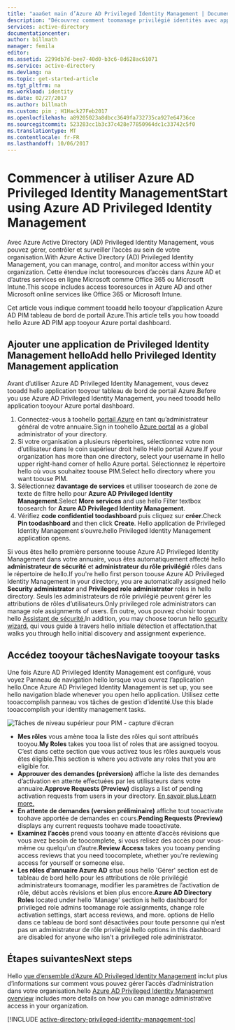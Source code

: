 ```yaml
---
title: "aaaGet main d’Azure AD Privileged Identity Management | Documents Microsoft"
description: "Découvrez comment toomanage privilégié identités avec application d’Azure Active Directory Privileged Identity Management hello dans le portail Azure."
services: active-directory
documentationcenter: 
author: billmath
manager: femila
editor: 
ms.assetid: 2299db7d-bee7-40d0-b3c6-8d628ac61071
ms.service: active-directory
ms.devlang: na
ms.topic: get-started-article
ms.tgt_pltfrm: na
ms.workload: identity
ms.date: 02/27/2017
ms.author: billmath
ms.custom: pim ; H1Hack27Feb2017
ms.openlocfilehash: a89205023a8dbcc3649fa732735ca927e64736ce
ms.sourcegitcommit: 523283cc1b3c37c428e77850964dc1c33742c5f0
ms.translationtype: MT
ms.contentlocale: fr-FR
ms.lasthandoff: 10/06/2017
---
```

# <a name="start-using-azure-ad-privileged-identity-management"></a><span data-ttu-id="e2859-103">Commencer à utiliser Azure AD Privileged Identity Management</span><span class="sxs-lookup"><span data-stu-id="e2859-103">Start using Azure AD Privileged Identity Management</span></span>
<span data-ttu-id="e2859-104">Avec Azure Active Directory (AD) Privileged Identity Management, vous pouvez gérer, contrôler et surveiller l’accès au sein de votre organisation.</span><span class="sxs-lookup"><span data-stu-id="e2859-104">With Azure Active Directory (AD) Privileged Identity Management, you can manage, control, and monitor access within your organization.</span></span> <span data-ttu-id="e2859-105">Cette étendue inclut tooresources d’accès dans Azure AD et d’autres services en ligne Microsoft comme Office 365 ou Microsoft Intune.</span><span class="sxs-lookup"><span data-stu-id="e2859-105">This scope includes access tooresources in Azure AD and other Microsoft online services like Office 365 or Microsoft Intune.</span></span>

<span data-ttu-id="e2859-106">Cet article vous indique comment tooadd hello tooyour d’application Azure AD PIM tableau de bord de portail Azure.</span><span class="sxs-lookup"><span data-stu-id="e2859-106">This article tells you how tooadd hello Azure AD PIM app tooyour Azure portal dashboard.</span></span>

## <a name="add-hello-privileged-identity-management-application"></a><span data-ttu-id="e2859-107">Ajouter une application de Privileged Identity Management hello</span><span class="sxs-lookup"><span data-stu-id="e2859-107">Add hello Privileged Identity Management application</span></span>
<span data-ttu-id="e2859-108">Avant d’utiliser Azure AD Privileged Identity Management, vous devez tooadd hello application tooyour tableau de bord de portail Azure.</span><span class="sxs-lookup"><span data-stu-id="e2859-108">Before you use Azure AD Privileged Identity Management, you need tooadd hello application tooyour Azure portal dashboard.</span></span>

1. <span data-ttu-id="e2859-109">Connectez-vous à toohello [portail Azure](https://portal.azure.com/) en tant qu’administrateur général de votre annuaire.</span><span class="sxs-lookup"><span data-stu-id="e2859-109">Sign in toohello [Azure portal](https://portal.azure.com/) as a global administrator of your directory.</span></span>
2. <span data-ttu-id="e2859-110">Si votre organisation a plusieurs répertoires, sélectionnez votre nom d’utilisateur dans le coin supérieur droit hello Hello portail Azure.</span><span class="sxs-lookup"><span data-stu-id="e2859-110">If your organization has more than one directory, select your username in hello upper right-hand corner of hello Azure portal.</span></span> <span data-ttu-id="e2859-111">Sélectionnez le répertoire hello où vous souhaitez toouse PIM.</span><span class="sxs-lookup"><span data-stu-id="e2859-111">Select hello directory where you want toouse PIM.</span></span>
3. <span data-ttu-id="e2859-112">Sélectionnez **davantage de services** et utiliser toosearch de zone de texte de filtre hello pour **Azure AD Privileged Identity Management**.</span><span class="sxs-lookup"><span data-stu-id="e2859-112">Select **More services** and use hello Filter textbox toosearch for **Azure AD Privileged Identity Management**.</span></span>
4. <span data-ttu-id="e2859-113">Vérifiez **code confidentiel toodashboard** puis cliquez sur **créer**.</span><span class="sxs-lookup"><span data-stu-id="e2859-113">Check **Pin toodashboard** and then click **Create**.</span></span> <span data-ttu-id="e2859-114">Hello application de Privileged Identity Management s’ouvre.</span><span class="sxs-lookup"><span data-stu-id="e2859-114">hello Privileged Identity Management application opens.</span></span>

<span data-ttu-id="e2859-115">Si vous êtes hello première personne toouse Azure AD Privileged Identity Management dans votre annuaire, vous êtes automatiquement affecté hello **administrateur de sécurité** et **administrateur du rôle privilégié** rôles dans le répertoire de hello.</span><span class="sxs-lookup"><span data-stu-id="e2859-115">If you're hello first person toouse Azure AD Privileged Identity Management in your directory, you are automatically assigned hello **Security administrator** and **Privileged role administrator** roles in hello directory.</span></span> <span data-ttu-id="e2859-116">Seuls les administrateurs de rôle privilégié peuvent gérer les attributions de rôles d’utilisateurs.</span><span class="sxs-lookup"><span data-stu-id="e2859-116">Only privileged role administrators can manage role assignments of users.</span></span> <span data-ttu-id="e2859-117">En outre, vous pouvez choisir toorun hello [Assistant de sécurité.](active-directory-privileged-identity-management-security-wizard.md)</span><span class="sxs-lookup"><span data-stu-id="e2859-117">In addition, you may choose toorun hello [security wizard.](active-directory-privileged-identity-management-security-wizard.md)</span></span> <span data-ttu-id="e2859-118">qui vous guide à travers hello initiale détection et affectation.</span><span class="sxs-lookup"><span data-stu-id="e2859-118">that walks you through hello initial discovery and assignment experience.</span></span>

## <a name="navigate-tooyour-tasks"></a><span data-ttu-id="e2859-119">Accédez tooyour tâches</span><span class="sxs-lookup"><span data-stu-id="e2859-119">Navigate tooyour tasks</span></span>
<span data-ttu-id="e2859-120">Une fois Azure AD Privileged Identity Management est configuré, vous voyez Panneau de navigation hello lorsque vous ouvrez l’application hello.</span><span class="sxs-lookup"><span data-stu-id="e2859-120">Once Azure AD Privileged Identity Management is set up, you see hello navigation blade whenever you open hello application.</span></span> <span data-ttu-id="e2859-121">Utilisez cette tooaccomplish panneau vos tâches de gestion d’identité.</span><span class="sxs-lookup"><span data-stu-id="e2859-121">Use this blade tooaccomplish your identity management tasks.</span></span>

![Tâches de niveau supérieur pour PIM - capture d’écran](./media/active-directory-privileged-identity-management-getting-started/PIM_Tasks_New.png)

* <span data-ttu-id="e2859-123">**Mes rôles** vous amène tooa la liste des rôles qui sont attribués tooyou.</span><span class="sxs-lookup"><span data-stu-id="e2859-123">**My Roles** takes you tooa list of roles that are assigned tooyou.</span></span> <span data-ttu-id="e2859-124">C’est dans cette section que vous activez tous les rôles auxquels vous êtes éligible.</span><span class="sxs-lookup"><span data-stu-id="e2859-124">This section is where you activate any roles that you are eligible for.</span></span>
* <span data-ttu-id="e2859-125">**Approuver des demandes (préversion)** affiche la liste des demandes d’activation en attente effectuées par les utilisateurs dans votre annuaire.</span><span class="sxs-lookup"><span data-stu-id="e2859-125">**Approve Requests (Preview)** displays a list of pending activation requests from users in your directory.</span></span> [<span data-ttu-id="e2859-126">En savoir plus.</span><span class="sxs-lookup"><span data-stu-id="e2859-126">Learn more.</span></span>](./privileged-identity-management/azure-ad-pim-approval-workflow.md)
* <span data-ttu-id="e2859-127">**En attente de demandes (version préliminaire)** affiche tout tooactivate toohave apportée de demandes en cours.</span><span class="sxs-lookup"><span data-stu-id="e2859-127">**Pending Requests (Preview)** displays any current requests toohave made tooactivate.</span></span>
* <span data-ttu-id="e2859-128">**Examinez l’accès** prend vous tooany en attente d’accès révisions que vous avez besoin de toocomplete, si vous relisez des accès pour vous-même ou quelqu'un d’autre.</span><span class="sxs-lookup"><span data-stu-id="e2859-128">**Review Access** takes you tooany pending access reviews that you need toocomplete, whether you're reviewing access for yourself or someone else.</span></span>
* <span data-ttu-id="e2859-129">**Les rôles d’annuaire Azure AD** situé sous hello 'Gérer' section est de tableau de bord hello pour les attributions de rôle privilégié administrateurs toomanage, modifier les paramètres de l’activation de rôle, début accès révisions et bien plus encore.</span><span class="sxs-lookup"><span data-stu-id="e2859-129">**Azure AD Directory Roles** located under hello 'Manage' section is hello dashboard for privileged role admins toomanage role assignments, change role activation settings, start access reviews, and more.</span></span> <span data-ttu-id="e2859-130">options de Hello dans ce tableau de bord sont désactivées pour toute personne qui n’est pas un administrateur de rôle privilégié.</span><span class="sxs-lookup"><span data-stu-id="e2859-130">hello options in this dashboard are disabled for anyone who isn't a privileged role administrator.</span></span>

## <a name="next-steps"></a><span data-ttu-id="e2859-131">Étapes suivantes</span><span class="sxs-lookup"><span data-stu-id="e2859-131">Next steps</span></span>
<span data-ttu-id="e2859-132">Hello [vue d’ensemble d’Azure AD Privileged Identity Management](active-directory-privileged-identity-management-configure.md) inclut plus d’informations sur comment vous pouvez gérer l’accès d’administration dans votre organisation.</span><span class="sxs-lookup"><span data-stu-id="e2859-132">hello [Azure AD Privileged Identity Management overview](active-directory-privileged-identity-management-configure.md) includes more details on how you can manage administrative access in your organization.</span></span>

[!INCLUDE [active-directory-privileged-identity-management-toc](../../includes/active-directory-privileged-identity-management-toc.md)]

<!--Image references-->

[1]: ./media/active-directory-privileged-identity-management-configure/PIM_EnablePim.png
